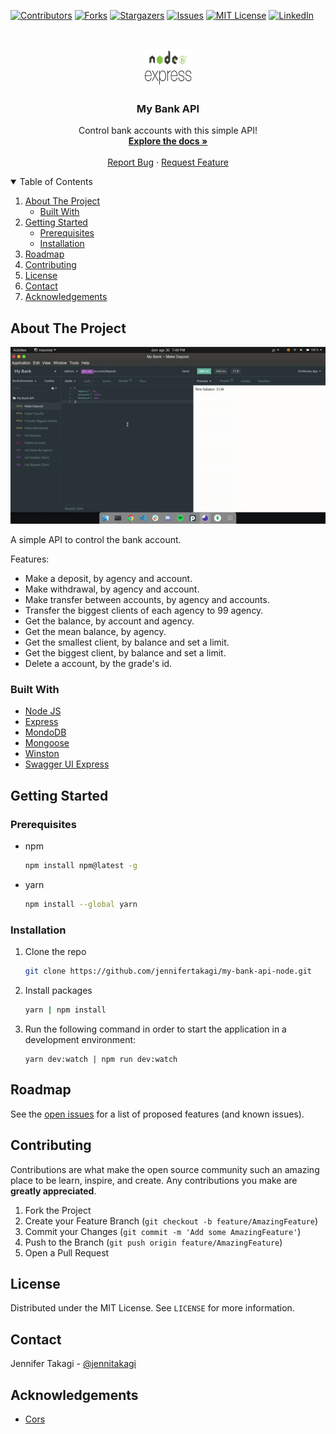 <!-- Inspired by https://github.com/jennifertakagi/my-bank-api-node -->

<!-- PROJECT SHIELDS -->
[![Contributors][contributors-shield]][contributors-url]
[![Forks][forks-shield]][forks-url]
[![Stargazers][stars-shield]][stars-url]
[![Issues][issues-shield]][issues-url]
[![MIT License][license-shield]][license-url]
[![LinkedIn][linkedin-shield]][linkedin-url]



<!-- PROJECT LOGO -->
<br />
<p align="center">
  <a href="https://github.com/jennifertakagi/my-bank-api-node">
    <img src="docs/logo.png" alt="Logo" width="80" height="60">
  </a>

  <h3 align="center">My Bank API</h3>

  <p align="center">
    Control bank accounts with this simple API!
    <br />
    <a href="https://github.com/jennifertakagi/my-bank-api-node"><strong>Explore the docs »</strong></a>
    <br />
    <br />
    <a href="https://github.com/jennifertakagi/my-bank-api-node/issues">Report Bug</a>
    ·
    <a href="https://github.com/jennifertakagi/my-bank-api-node/issues">Request Feature</a>
  </p>
</p>



<!-- TABLE OF CONTENTS -->
<details open="open">
  <summary>Table of Contents</summary>
  <ol>
    <li>
      <a href="#about-the-project">About The Project</a>
      <ul>
        <li><a href="#built-with">Built With</a></li>
      </ul>
    </li>
    <li>
      <a href="#getting-started">Getting Started</a>
      <ul>
        <li><a href="#prerequisites">Prerequisites</a></li>
        <li><a href="#installation">Installation</a></li>
      </ul>
    </li>
    <li><a href="#roadmap">Roadmap</a></li>
    <li><a href="#contributing">Contributing</a></li>
    <li><a href="#license">License</a></li>
    <li><a href="#contact">Contact</a></li>
    <li><a href="#acknowledgements">Acknowledgements</a></li>
  </ol>
</details>



<!-- ABOUT THE PROJECT -->
## About The Project

[![Product Name Screen Shot][product-screenshot]](https://example.com)

A simple API to control the bank account.

Features:
* Make a deposit, by agency and account.
* Make withdrawal, by agency and account.
* Make transfer between accounts, by agency and accounts.
* Transfer the biggest clients of each agency to 99 agency.
* Get the balance, by account and agency.
* Get the mean balance, by agency.
* Get the smallest client, by balance and set a limit.
* Get the biggest client, by balance and set a limit.
* Delete a account, by the grade's id.



### Built With

* [Node JS](https://nodejs.org/en/download/)
* [Express](https://expressjs.com/)
* [MondoDB](https://www.mongodb.com/2)
* [Mongoose](https://mongoosejs.com/)
* [Winston](https://www.npmjs.com/package/winston)
* [Swagger UI Express](https://www.npmjs.com/package/swagger-ui-express)



<!-- GETTING STARTED -->
## Getting Started

### Prerequisites

* npm
  ```sh
  npm install npm@latest -g
  ```

* yarn
  ```sh
  npm install --global yarn
  ```

### Installation

1. Clone the repo
   ```sh
   git clone https://github.com/jennifertakagi/my-bank-api-node.git
   ```
2. Install packages
   ```sh
   yarn | npm install
   ```
3. Run the following command in order to start the application in a development environment:
   ```JS
   yarn dev:watch | npm run dev:watch
   ```



<!-- ROADMAP -->
## Roadmap

See the [open issues](https://github.com/jennifertakagi/my-bank-api-node/issues) for a list of proposed features (and known issues).



<!-- CONTRIBUTING -->
## Contributing

Contributions are what make the open source community such an amazing place to be learn, inspire, and create. Any contributions you make are **greatly appreciated**.

1. Fork the Project
2. Create your Feature Branch (`git checkout -b feature/AmazingFeature`)
3. Commit your Changes (`git commit -m 'Add some AmazingFeature'`)
4. Push to the Branch (`git push origin feature/AmazingFeature`)
5. Open a Pull Request



<!-- LICENSE -->
## License

Distributed under the MIT License. See `LICENSE` for more information.



<!-- CONTACT -->
## Contact

Jennifer Takagi - [@jennitakagi](https://twitter.com/jennitakagi)



<!-- ACKNOWLEDGEMENTS -->
## Acknowledgements
* [Cors](https://www.npmjs.com/package/cors)



<!-- MARKDOWN LINKS & IMAGES -->
<!-- https://www.markdownguide.org/basic-syntax/#reference-style-links -->
[contributors-shield]: https://img.shields.io/github/contributors/jennifertakagi/my-bank-api-node.svg?style=for-the-badge
[contributors-url]: https://github.com/jennifertakagi/my-bank-api-node/graphs/contributors
[forks-shield]: https://img.shields.io/github/forks/jennifertakagi/my-bank-api-node.svg?style=for-the-badge
[forks-url]: https://github.com/jennifertakagi/my-bank-api-node/network/members
[stars-shield]: https://img.shields.io/github/stars/jennifertakagi/my-bank-api-node.svg?style=for-the-badge
[stars-url]: https://github.com/jennifertakagi/my-bank-api-node/stargazers
[issues-shield]: https://img.shields.io/github/issues/jennifertakagi/my-bank-api-node.svg?style=for-the-badge
[issues-url]: https://github.com/jennifertakagi/my-bank-api-node/issues
[license-shield]: https://img.shields.io/github/license/jennifertakagi/my-bank-api-node.svg?style=for-the-badge
[license-url]: https://github.com/jennifertakagi/my-bank-api-node/blob/master/LICENSE.txt
[linkedin-shield]: https://img.shields.io/badge/-LinkedIn-black.svg?style=for-the-badge&logo=linkedin&colorB=555
[linkedin-url]: https://linkedin.com/in/jennifertakagi
[product-screenshot]: docs/my-bank.gif
